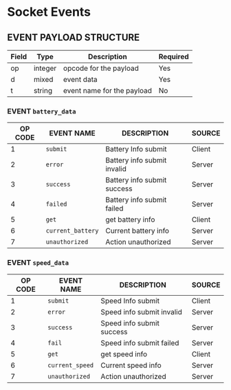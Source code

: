 # Socket Events

## EVENT PAYLOAD STRUCTURE

| Field | Type    | Description                | Required   |
|-------|---------|----------------------------|------------|
| op    | integer | opcode for the payload     | Yes        |
| d     | mixed   | event data                 | Yes        |
| t     | string  | event name for the payload | No         |

### EVENT `battery_data`

| OP CODE | EVENT NAME        | DESCRIPTION                 | SOURCE |
|---------|-------------------|-----------------------------|--------|
| 1       | `submit`          | Battery Info submit         | Client |
| 2       | `error`           | Battery info submit invalid | Server |
| 3       | `success`         | Battery info submit success | Server |
| 4       | `failed`          | Battery info submit failed  | Server |
| 5       | `get`             | get battery info            | Client |
| 6       | `current_battery` | Current battery info        | Server |
| 7       | `unauthorized`    | Action unauthorized         | Server |

### EVENT `speed_data`

| OP CODE | EVENT NAME      | DESCRIPTION               | SOURCE |
|---------|-----------------|---------------------------|--------|
| 1       | `submit`        | Speed Info submit         | Client |
| 2       | `error`         | Speed info submit invalid | Server |
| 3       | `success`       | Speed info submit success | Server |
| 4       | `fail`          | Speed info submit failed  | Server |
| 5       | `get`           | get speed info            | Client |
| 6       | `current_speed` | Current speed info        | Server |
| 7       | `unauthorized`  | Action unauthorized       | Server |
